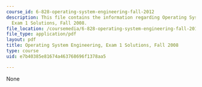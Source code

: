 ```yaml
---
course_id: 6-828-operating-system-engineering-fall-2012
description: This file contains the information regarding Operating System Engineering,
  Exam 1 Solutions, Fall 2008.
file_location: /coursemedia/6-828-operating-system-engineering-fall-2012/e7b40385e81674a463768696f1378aa5_MIT6_828F12_q08_1_sol.pdf
file_type: application/pdf
layout: pdf
title: Operating System Engineering, Exam 1 Solutions, Fall 2008
type: course
uid: e7b40385e81674a463768696f1378aa5

---
```

None